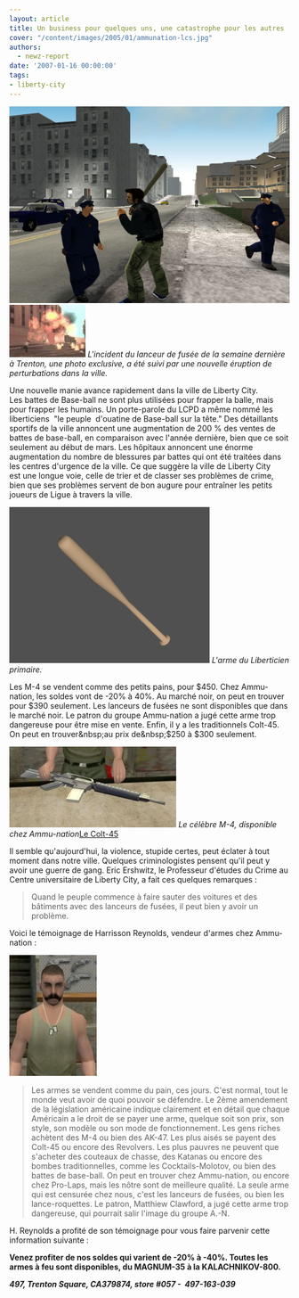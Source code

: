 ```yaml
---
layout: article
title: Un business pour quelques uns, une catastrophe pour les autres
cover: "/content/images/2005/01/ammunation-lcs.jpg"
authors:
  - newz-report
date: '2007-01-16 00:00:00'
tags:
- liberty-city
---
```


![](/content/images/2005/01/bataille-baseball.jpg)
![L'incident du lanceur de fusée de la semaine dernière à Trenton, une photo exclusive, a été suivi par une nouvelle éruption de perturbations dans la ville.](/content/images/2005/01/attaque-lance-roquette.jpg)
_L'incident du lanceur de fusée de la semaine dernière à Trenton, une photo exclusive, a été suivi par une nouvelle éruption de perturbations dans la ville._

Une nouvelle manie avance rapidement&nbsp;dans la ville de Liberty City. Les&nbsp;battes de Base-ball ne sont plus utilisées pour frapper la balle, mais pour frapper&nbsp;les humains. Un porte-parole&nbsp;du LCPD&nbsp;a&nbsp;même nommé les liberticiens&nbsp;&nbsp;"le peuple &nbsp;d'ouatine de Base-ball sur la tête." Des détaillants sportifs de la ville annoncent une augmentation de 200 % des ventes de battes de base-ball, en comparaison avec l'année dernière, bien que ce soit seulement au début de mars.&nbsp;Les hôpitaux&nbsp;annoncent une énorme augmentation du nombre de blessures&nbsp;par battes qui ont été traitées dans les centres d'urgence de la ville.&nbsp;Ce que suggère la ville de Liberty City est&nbsp;une longue voie, celle de trier et de classer&nbsp;ses problèmes de crime, bien que ses problèmes servent de bon augure pour entraîner les&nbsp;petits joueurs de Ligue à travers la ville.

![L'arme du Liberticien primaire.](/content/images/2005/01/batte-de-baseball.jpg)
_L'arme du Liberticien primaire._

Les&nbsp;M-4 se vendent comme des petits pains, pour $450. Chez Ammu-nation, les soldes vont de -20% à 40%. Au marché noir, on peut en trouver pour $390 seulement. Les lanceurs de fusées ne sont disponibles que dans le marché noir. Le patron du groupe Ammu-nation a jugé cette arme trop dangereuse pour être mise en vente. Enfin, il y a les traditionnels Colt-45. On peut en trouver&nbsp;au prix de&nbsp;$250 à $300 seulement.

![Le célèbre M-4, disponible chez Ammu-nation](/content/images/2005/01/M4.jpg)
_Le célèbre M-4, disponible chez Ammu-nation_[Le Colt-45](/content/images/2005/01/colt-45.jpg)

Il semble qu'aujourd'hui, la violence, stupide certes,&nbsp;peut&nbsp;éclater à tout moment dans notre ville. Quelques criminologistes pensent qu'il peut y avoir une guerre de gang. Eric Ershwitz, le Professeur d'études du Crime&nbsp;au Centre universitaire de Liberty City, a fait ces quelques&nbsp;remarques :

> Quand le peuple commence à faire sauter des voitures et des bâtiments avec des lanceurs de fusées, il peut bien y avoir un problème.

Voici le témoignage de Harrisson Reynolds, vendeur d'armes chez Ammu-nation :

![](/content/images/2005/01/ammu-nation-vendeur.jpg)

> Les armes se vendent comme du pain, ces jours. C'est normal, tout le monde veut avoir de quoi pouvoir se défendre. Le 2ème amendement de la législation américaine indique clairement et en détail que chaque Américain a le droit de se payer une arme, quelque soit son prix, son style, son modèle ou son mode de fonctionnement. Les gens riches achètent des M-4 ou bien des AK-47. Les plus aisés se payent des Colt-45 ou encore des Revolvers. Les plus pauvres ne peuvent que s'acheter des couteaux de chasse, des Katanas ou encore des bombes traditionnelles, comme les Cocktails-Molotov, ou bien des battes de base-ball. On peut en trouver chez Ammu-nation, ou encore chez Pro-Laps, mais les nôtre sont de meilleure qualité. La seule arme qui est censurée chez nous, c'est les lanceurs de fusées, ou bien les lance-roquettes. Le patron, Matthiew Clawford, a jugé cette arme trop dangereuse, qui pourrait salir l'image du groupe A.-N.

H. Reynolds a profité de son témoignage pour vous faire parvenir cette information suivante :

**Venez profiter de nos soldes qui varient de -20% à -40%. Toutes les armes à feu sont disponibles, du MAGNUM-35 à la KALACHNIKOV-800.**

**_497, Trenton Square, CA379874, store #057 - &nbsp;497-163-039_**